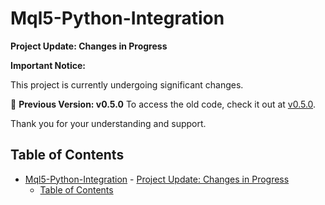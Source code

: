 # Mql5-Python-Integration

**Project Update: Changes in Progress**

**Important Notice:**

This project is currently undergoing significant changes.

📌 **Previous Version: v0.5.0**
To access the old code, check it out at [v0.5.0](https://github.com/Joaopeuko/Mql5-Python-Integration/releases/tag/v0.5.0).

Thank you for your understanding and support.

## Table of Contents

- [Mql5-Python-Integration](#mql5-python-integration)
      - [Project Update: Changes in Progress](#project-update-changes-in-progress)
  - [Table of Contents](#table-of-contents)
